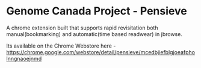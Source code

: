 # Genome Canada Project  - Pensieve 

A chrome extension built that supports rapid revisitation both manual(bookmarking) and automatic(time based readwear) in jbrowse.

Its available on the Chrome Webstore here - 
https://chrome.google.com/webstore/detail/pensieve/mcedbjiefblgjoeafpholnngnaoejnmd
